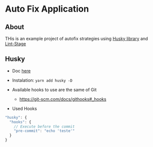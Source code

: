 # Auto Fix Application

## About
THis is an example project of autofix strategies using [Husky library](https://github.com/typicode/husky) and [Lint-Stage]()

## Husky
- Doc [here](https://github.com/typicode/husky)

- Instalation: `yarn add husky -D`
- Available hooks to use are the same of Git
  - https://git-scm.com/docs/githooks#_hooks
- Used Hooks
```js
"husky": {
  "hooks": {
    // Execute before the commit
    "pre-commit": "echo 'teste'"
  }
}
```	